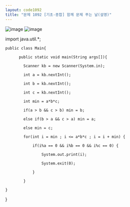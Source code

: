 ```yaml
---
layout: code1092
title: "문제 1092 [기초-종합] 함께 문제 푸는 날(설명)"
---
```

![image](https://user-images.githubusercontent.com/88480302/135284148-92925de0-ec35-48bc-8b6b-2656b371c5ac.png)
![image](https://user-images.githubusercontent.com/88480302/135284204-1918eac6-0eb1-4b45-aed1-e6587c5bfb73.png)

import java.util.*;

    public class Main{
    
	      public static void main(String args[]){
        
		    Scanner kb = new Scanner(System.in);
        
		    int a = kb.nextInt();
        
		    int b = kb.nextInt();
        
		    int c = kb.nextInt();       
		
	    	int min = a*b*c;
        
	    	if(a > b && c > b) min = b;
        
	    	else if(b > a && c > a) min = a;
        
	    	else min = c;
		
    		for(int i = min ; i <= a*b*c ; i = i + min) {
        
    		    if(i%a == 0 && i%b == 0 && i%c == 0) {
            
	    	        System.out.print(i);
                
		            System.exit(0);
                
		        }
           
	     	}
              
  	}
    
}
